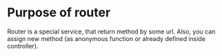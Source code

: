 # Purpose of router

Router is a special service, that
return method by some url. Also, you can assign new method (as anonymous function or already defined inside controller).
